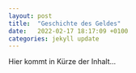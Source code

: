 ```yaml
---
layout: post
title:  "Geschichte des Geldes"
date:   2022-02-17 18:17:09 +0100
categories: jekyll update
---
```

Hier kommt in Kürze der Inhalt...
